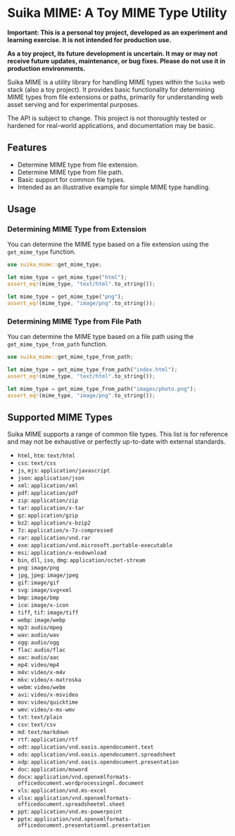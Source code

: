 # Suika MIME: A Toy MIME Type Utility

**Important: This is a personal toy project, developed as an experiment and learning exercise. It is not intended for production use.**

**As a toy project, its future development is uncertain. It may or may not receive future updates, maintenance, or bug fixes. Please do not use it in production environments.**

Suika MIME is a utility library for handling MIME types within the `Suika` web stack (also a toy project). It provides basic functionality for determining MIME types from file extensions or paths, primarily for understanding web asset serving and for experimental purposes.

The API is subject to change. This project is not thoroughly tested or hardened for real-world applications, and documentation may be basic.

## Features

-   Determine MIME type from file extension.
-   Determine MIME type from file path.
-   Basic support for common file types.
-   Intended as an illustrative example for simple MIME type handling.

## Usage

### Determining MIME Type from Extension

You can determine the MIME type based on a file extension using the `get_mime_type` function.

```rust
use suika_mime::get_mime_type;

let mime_type = get_mime_type("html");
assert_eq!(mime_type, "text/html".to_string());

let mime_type = get_mime_type("png");
assert_eq!(mime_type, "image/png".to_string());
```

### Determining MIME Type from File Path

You can determine the MIME type based on a file path using the `get_mime_type_from_path` function.

```rust
use suika_mime::get_mime_type_from_path;

let mime_type = get_mime_type_from_path("index.html");
assert_eq!(mime_type, "text/html".to_string());

let mime_type = get_mime_type_from_path("images/photo.png");
assert_eq!(mime_type, "image/png".to_string());
```

## Supported MIME Types

Suika MIME supports a range of common file types. This list is for reference and may not be exhaustive or perfectly up-to-date with external standards.

-   `html`, `htm`: `text/html`
-   `css`: `text/css`
-   `js`, `mjs`: `application/javascript`
-   `json`: `application/json`
-   `xml`: `application/xml`
-   `pdf`: `application/pdf`
-   `zip`: `application/zip`
-   `tar`: `application/x-tar`
-   `gz`: `application/gzip`
-   `bz2`: `application/x-bzip2`
-   `7z`: `application/x-7z-compressed`
-   `rar`: `application/vnd.rar`
-   `exe`: `application/vnd.microsoft.portable-executable`
-   `msi`: `application/x-msdownload`
-   `bin`, `dll`, `iso`, `dmg`: `application/octet-stream`
-   `png`: `image/png`
-   `jpg`, `jpeg`: `image/jpeg`
-   `gif`: `image/gif`
-   `svg`: `image/svg+xml`
-   `bmp`: `image/bmp`
-   `ico`: `image/x-icon`
-   `tiff`, `tif`: `image/tiff`
-   `webp`: `image/webp`
-   `mp3`: `audio/mpeg`
-   `wav`: `audio/wav`
-   `ogg`: `audio/ogg`
-   `flac`: `audio/flac`
-   `aac`: `audio/aac`
-   `mp4`: `video/mp4`
-   `m4v`: `video/x-m4v`
-   `mkv`: `video/x-matroska`
-   `webm`: `video/webm`
-   `avi`: `video/x-msvideo`
-   `mov`: `video/quicktime`
-   `wmv`: `video/x-ms-wmv`
-   `txt`: `text/plain`
-   `csv`: `text/csv`
-   `md`: `text/markdown`
-   `rtf`: `application/rtf`
-   `odt`: `application/vnd.oasis.opendocument.text`
-   `ods`: `application/vnd.oasis.opendocument.spreadsheet`
-   `odp`: `application/vnd.oasis.opendocument.presentation`
-   `doc`: `application/msword`
-   `docx`:
    `application/vnd.openxmlformats-officedocument.wordprocessingml.document`
-   `xls`: `application/vnd.ms-excel`
-   `xlsx`: `application/vnd.openxmlformats-officedocument.spreadsheetml.sheet`
-   `ppt`: `application/vnd.ms-powerpoint`
-   `pptx`:
    `application/vnd.openxmlformats-officedocument.presentationml.presentation`